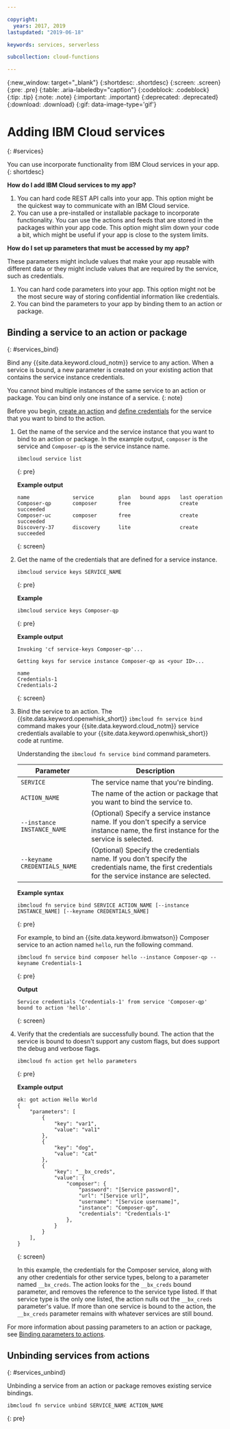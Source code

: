 ```yaml
---

copyright:
  years: 2017, 2019
lastupdated: "2019-06-18"

keywords: services, serverless

subcollection: cloud-functions

---
```


{:new_window: target="_blank"}
{:shortdesc: .shortdesc}
{:screen: .screen}
{:pre: .pre}
{:table: .aria-labeledby="caption"}
{:codeblock: .codeblock}
{:tip: .tip}
{:note: .note}
{:important: .important}
{:deprecated: .deprecated}
{:download: .download}
{:gif: data-image-type='gif'}


# Adding IBM Cloud services
{: #services}

You can use incorporate functionality from IBM Cloud services in your app.
{: shortdesc}

**How do I add IBM Cloud services to my app?**

1. You can hard code REST API calls into your app. This option might be the quickest way to communicate with an IBM Cloud service.
2. You can use a pre-installed or installable package to incorporate functionality. You can use the actions and feeds that are stored in the packages within your app code. This option might slim down your code a bit, which might be useful if your app is close to the system limits.


**How do I set up parameters that must be accessed by my app?**

These parameters might include values that make your app reusable with different data or they might include values that are required by the service, such as credentials. 
1. You can hard code parameters into your app. This option might not be the most secure way of storing confidential information like credentials.
2. You can bind the parameters to your app by binding them to an action or package.


## Binding a service to an action or package
{: #services_bind}

Bind any {{site.data.keyword.cloud_notm}} service to any action. When a service is bound, a new parameter is created on your existing action that contains the service instance credentials.

You cannot bind multiple instances of the same service to an action or package. You can bind only one instance of a service.
{: note}

Before you begin, [create an action](/docs/openwhisk?topic=cloud-functions-actions) and [define credentials](/docs/resources?topic=resources-externalapp#externalapp) for the service that you want to bind to the action.

1. Get the name of the service and the service instance that you want to bind to an action or package. In the example output, `composer` is the service and `Composer-qp` is the service instance name.
    ```
    ibmcloud service list
    ```
    {: pre}

    **Example output**
    ```
    name              service        plan   bound apps   last operation
    Composer-qp       composer       free                create succeeded
    Composer-uc       composer       free                create succeeded
    Discovery-37      discovery      lite                create succeeded
    ```
    {: screen}

2. Get the name of the credentials that are defined for a service instance.

    ```
    ibmcloud service keys SERVICE_NAME
    ```
    {: pre}

    **Example**
    ```
    ibmcloud service keys Composer-qp
    ```
    {: pre}

    **Example output**
    ```
    Invoking 'cf service-keys Composer-qp'...

    Getting keys for service instance Composer-qp as <your ID>...

    name
    Credentials-1
    Credentials-2
    ```
    {: screen}

3. Bind the service to an action. The {{site.data.keyword.openwhisk_short}} `ibmcloud fn service bind` command makes your {{site.data.keyword.cloud_notm}} service credentials available to your {{site.data.keyword.openwhisk_short}} code at runtime. 

    Understanding the `ibmcloud fn service bind` command parameters.

    | Parameter | Description |
    | --- | --- |
    | `SERVICE` |  The service name that you're binding. |
    | `ACTION_NAME` | The name of the action or package that you want to bind the service to. |
    | `--instance INSTANCE_NAME` | (Optional) Specify a service instance name. If you don't specify a service instance name, the first instance for the service is selected. |
    | `--keyname CREDENTIALS_NAME` | (Optional) Specify the credentials name. If you don't specify the credentials name, the first credentials for the service instance are selected. |


    **Example syntax** 
    
    ```
    ibmcloud fn service bind SERVICE ACTION_NAME [--instance INSTANCE_NAME] [--keyname CREDENTIALS_NAME]
    ```
    {: pre}

    For example, to bind an {{site.data.keyword.ibmwatson}} Composer service to an action named `hello`, run the following command.

    ```
    ibmcloud fn service bind composer hello --instance Composer-qp --keyname Credentials-1
    ```
    {: pre}

    **Output**

    ```
    Service credentials 'Credentials-1' from service 'Composer-qp' bound to action 'hello'.
    ```
    {: screen}

4. Verify that the credentials are successfully bound. The action that the service is bound to doesn't support any custom flags, but does support the debug and verbose flags.

    ```
    ibmcloud fn action get hello parameters
    ```
    {: pre}

    **Example output**
    ```
    ok: got action Hello World
    {
        "parameters": [
            {
                "key": "var1",
                "value": "val1"
            },
            {
                "key": "dog",
                "value": "cat"
            },
            {
                "key": "__bx_creds",
                "value": {
                    "composer": {
                        "password": "[Service password]",
                        "url": "[Service url]",
                        "username": "[Service username]",
                        "instance": "Composer-qp",
                        "credentials": "Credentials-1"
                    },
                }
            }
        ],
    }
    ```
    {: screen}

    In this example, the credentials for the Composer service, along with any other credentials for other service types, belong to a parameter named `__bx_creds`. The action looks for the `__bx_creds` bound parameter, and removes the reference to the service type listed. If that service type is the only one listed, the action nulls out the `__bx_creds` parameter's value. If more than one service is bound to the action, the `__bx_creds` parameter remains with whatever services are still bound.

For more information about passing parameters to an action or package, see [Binding parameters to actions](/docs/openwhisk?topic=cloud-functions-actions#actions_params).

## Unbinding services from actions
{: #services_unbind}

Unbinding a service from an action or package removes existing service bindings.

```
ibmcloud fn service unbind SERVICE_NAME ACTION_NAME
```
{: pre}
